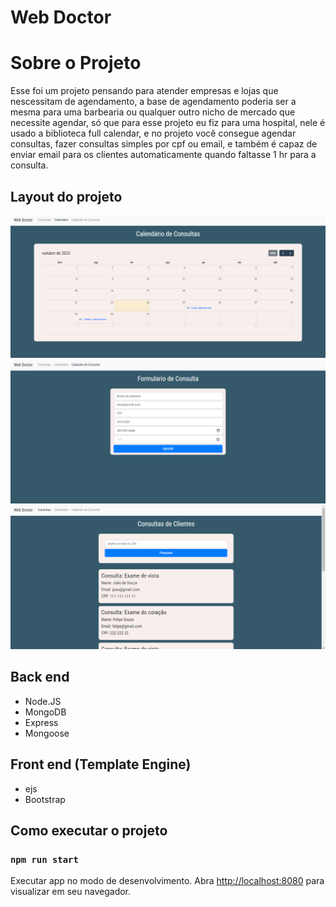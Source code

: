 # Web Doctor

# Sobre o Projeto
Esse foi um projeto pensando para atender empresas e lojas que nescessitam de agendamento, a base de agendamento poderia ser a mesma para uma barbearia ou qualquer outro nicho de mercado que necessite agendar, só que para esse projeto eu fiz para uma hospital, nele é usado a biblioteca full calendar, e no projeto você consegue agendar consultas, fazer consultas simples por cpf ou email, e também é capaz de enviar email para os clientes automaticamente quando faltasse 1 hr para a consulta.

## Layout do projeto
![Alt text](assets/img/2023-10-24.png) ![Alt text](<assets/img/2023-10-24 (2).png>) ![Alt text](<assets/img/2023-10-24 (1).png>)
## Back end
- Node.JS
- MongoDB
- Express
- Mongoose
## Front end (Template Engine)
- ejs
- Bootstrap

## Como executar o projeto
### `npm run start` 
Executar app no modo de desenvolvimento.
Abra [http://localhost:8080](http://localhost:8080) para visualizar em seu navegador.